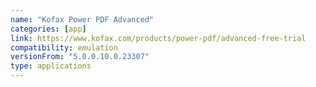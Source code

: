 ```yaml
---
name: "Kofax Power PDF Advanced"
categories: [app]
link: https://www.kofax.com/products/power-pdf/advanced-free-trial
compatibility: emulation
versionFrom: "5.0.0.10.0.23307"
type: applications
---
```


